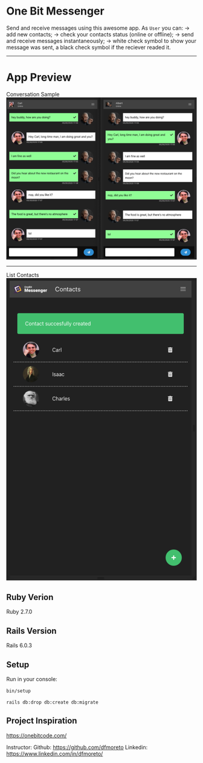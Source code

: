 # One Bit Messenger
Send and receive messages using this awesome app.
As `User` you can:
  -> add new contacts;
  -> check your contacts status (online or offline);
  -> send and receive messages instantaneously;
  -> white check symbol to show your message was sent, a black check symbol if the reciever readed it.
- - - - -

# App Preview
Conversation Sample
![](app/assets/images/readme/chat.png)

- - - - -

List Contacts
![](app/assets/images/readme/contacts.png)

## Ruby Verion
Ruby 2.7.0

## Rails Version
Rails 6.0.3

## Setup
Run in your console:
```
bin/setup
```
```
rails db:drop db:create db:migrate
```

## Project Inspiration
https://onebitcode.com/

Instructor:
Github: https://github.com/dfmoreto
Linkedin: https://www.linkedin.com/in/dfmoreto/
